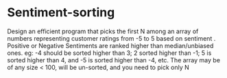 # Sentiment-sorting
Design an efficient program that picks the first N among an array of numbers representing customer ratings from -5 to 5 based on sentiment . Positive or Negative Sentiments are ranked higher than median/unbiased ones. eg: -4 should be sorted higher than 3; 2 sorted higher than -1; 5 is sorted higher than 4, and -5 is sorted higher than -4, etc. The array may be of any size &lt; 100, will be un-sorted, and you need to pick only N
